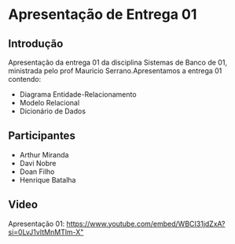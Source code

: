 # Apresentação de Entrega 01 

## Introdução
Apresentação da entrega 01 da disciplina Sistemas de Banco de 01, ministrada pelo prof Mauricio Serrano.Apresentamos a entrega 01 contendo: 

- Diagrama Entidade-Relacionamento
- Modelo Relacional
- Dicionário de Dados

## Participantes 

- Arthur Miranda
- Davi Nobre
- Doan Filho
- Henrique Batalha
## Video
Apresentação 01:
<https://www.youtube.com/embed/WBCI31jdZxA?si=0LvJ1vItMnMTlm-X"> 